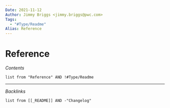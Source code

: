 ```yaml
---
Date: 2021-11-12
Author: Jimmy Briggs <jimmy.briggs@pwc.com>
Tags:
  - "#Type/Readme"
Alias: Reference
---
```


# Reference

*Contents*

````dataview
list from "Reference" AND !#Type/Readme
````

---

*Backlinks*

````dataview
list from [[_README]] AND -"Changelog"
````
